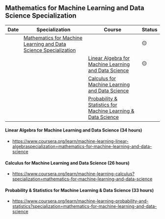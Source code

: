 ## Mathematics for Machine Learning and Data Science Specialization

| Date | Specialization                                                                                                                                                 | Course                                                           | Status |
| ---- | -------------------------------------------------------------------------------------------------------------------------------------------------------------- | ---------------------------------------------------------------- | ------ |
|      | [Mathematics for Machine Learning and Data Science Specialization](https://www.coursera.org/specializations/mathematics-for-machine-learning-and-data-science) |                                                                  | 🟡     |
|      |                                                                                                                                                                | [Linear Algebra for Machine Learning and Data Science]()         | 🟡     |
|      |                                                                                                                                                                | [Calculus for Machine Learning and Data Science ]()              |        |
|      |                                                                                                                                                                | [Probability & Statistics for Machine Learning & Data Science]() |        |

#### Linear Algebra for Machine Learning and Data Science (34 hours)

- https://www.coursera.org/learn/machine-learning-linear-algebraspecialization=mathematics-for-machine-learning-and-data-science

#### Calculus for Machine Learning and Data Science (26 hours)

- https://www.coursera.org/learn/machine-learning-calculus?specialization=mathematics-for-machine-learning-and-data-science

#### Probability & Statistics for Machine Learning & Data Science (33 hours)

- https://www.coursera.org/learn/machine-learning-probability-and-statistics?specialization=mathematics-for-machine-learning-and-data-science
